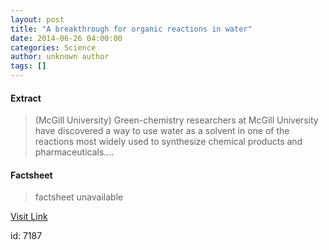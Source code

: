 ```yaml
---
layout: post
title: "A breakthrough for organic reactions in water"
date: 2014-06-26 04:00:00
categories: Science
author: unknown author
tags: []
---
```



#### Extract
>(McGill University) Green-chemistry researchers at McGill University have discovered a way to use water as a solvent in one of the reactions most widely used to synthesize chemical products and pharmaceuticals....

#### Factsheet
>factsheet unavailable

[Visit Link](http://www.eurekalert.org/pub_releases/2014-06/mu-abf062514.php)

id:    7187
